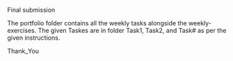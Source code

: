 Final submission

The portfolio folder contains all the weekly tasks alongside the weekly-exercises.
The given Taskes are in folder Task1, Task2, and Task# as per the given instructions.

Thank_You


